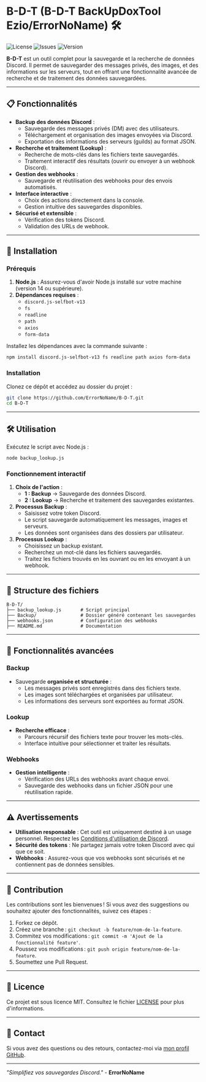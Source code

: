 # B-D-T (B-D-T BackUpDoxTool Ezio/ErrorNoName) 🛠️

![License](https://img.shields.io/github/license/ErrorNoName/B-D-T?style=flat-square)
![Issues](https://img.shields.io/github/issues/ErrorNoName/B-D-T?style=flat-square)
![Version](https://img.shields.io/github/package-json/v/ErrorNoName/B-D-T?style=flat-square)

**B-D-T** est un outil complet pour la sauvegarde et la recherche de données Discord. Il permet de sauvegarder des messages privés, des images, et des informations sur les serveurs, tout en offrant une fonctionnalité avancée de recherche et de traitement des données sauvegardées.

---

## 📋 Fonctionnalités

- **Backup des données Discord** :
  - Sauvegarde des messages privés (DM) avec des utilisateurs.
  - Téléchargement et organisation des images envoyées via Discord.
  - Exportation des informations des serveurs (guilds) au format JSON.
- **Recherche et traitement (Lookup)** :
  - Recherche de mots-clés dans les fichiers texte sauvegardés.
  - Traitement interactif des résultats (ouvrir ou envoyer à un webhook Discord).
- **Gestion des webhooks** :
  - Sauvegarde et réutilisation des webhooks pour des envois automatisés.
- **Interface interactive** :
  - Choix des actions directement dans la console.
  - Gestion intuitive des sauvegardes disponibles.
- **Sécurisé et extensible** :
  - Vérification des tokens Discord.
  - Validation des URLs de webhook.

---

## 🚀 Installation

### Prérequis

1. **Node.js** : Assurez-vous d'avoir Node.js installé sur votre machine (version 14 ou supérieure).
2. **Dépendances requises** :
   - `discord.js-selfbot-v13`
   - `fs`
   - `readline`
   - `path`
   - `axios`
   - `form-data`

Installez les dépendances avec la commande suivante :

```bash
npm install discord.js-selfbot-v13 fs readline path axios form-data
```

### Installation

Clonez ce dépôt et accédez au dossier du projet :

```bash
git clone https://github.com/ErrorNoName/B-D-T.git
cd B-D-T
```

---

## 🛠️ Utilisation

Exécutez le script avec Node.js :

```bash
node backup_lookup.js
```

### Fonctionnement interactif

1. **Choix de l'action** :
   - **1 : Backup** → Sauvegarde des données Discord.
   - **2 : Lookup** → Recherche et traitement des sauvegardes existantes.
2. **Processus Backup** :
   - Saisissez votre token Discord.
   - Le script sauvegarde automatiquement les messages, images et serveurs.
   - Les données sont organisées dans des dossiers par utilisateur.
3. **Processus Lookup** :
   - Choisissez un backup existant.
   - Recherchez un mot-clé dans les fichiers sauvegardés.
   - Traitez les fichiers trouvés en les ouvrant ou en les envoyant à un webhook.

---

## 📂 Structure des fichiers

```
B-D-T/
├── backup_lookup.js       # Script principal
├── Backup/                # Dossier généré contenant les sauvegardes
├── webhooks.json          # Configuration des webhooks
├── README.md              # Documentation
```

---

## 🌟 Fonctionnalités avancées

### Backup
- Sauvegarde **organisée et structurée** :
  - Les messages privés sont enregistrés dans des fichiers texte.
  - Les images sont téléchargées et organisées par utilisateur.
  - Les informations des serveurs sont exportées au format JSON.

### Lookup
- **Recherche efficace** :
  - Parcours récursif des fichiers texte pour trouver les mots-clés.
  - Interface intuitive pour sélectionner et traiter les résultats.

### Webhooks
- **Gestion intelligente** :
  - Vérification des URLs des webhooks avant chaque envoi.
  - Sauvegarde des webhooks dans un fichier JSON pour une réutilisation rapide.

---

## ⚠️ Avertissements

- **Utilisation responsable** : Cet outil est uniquement destiné à un usage personnel. Respectez les [Conditions d'utilisation de Discord](https://discord.com/terms).
- **Sécurité des tokens** : Ne partagez jamais votre token Discord avec qui que ce soit.
- **Webhooks** : Assurez-vous que vos webhooks sont sécurisés et ne contiennent pas de données sensibles.

---

## 🤝 Contribution

Les contributions sont les bienvenues ! Si vous avez des suggestions ou souhaitez ajouter des fonctionnalités, suivez ces étapes :

1. Forkez ce dépôt.
2. Créez une branche : `git checkout -b feature/nom-de-la-feature`.
3. Commitez vos modifications : `git commit -m 'Ajout de la fonctionnalité feature'`.
4. Poussez vos modifications : `git push origin feature/nom-de-la-feature`.
5. Soumettez une Pull Request.

---

## 📜 Licence

Ce projet est sous licence MIT. Consultez le fichier [LICENSE](https://github.com/ErrorNoName/B-D-T/blob/main/LICENSE) pour plus d'informations.

---

## 📧 Contact

Si vous avez des questions ou des retours, contactez-moi via [mon profil GitHub](https://github.com/ErrorNoName).

---

_"Simplifiez vos sauvegardes Discord."_ - **ErrorNoName**
